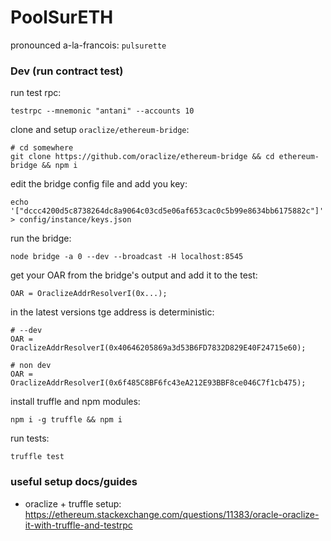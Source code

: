 # PoolSurETH

pronounced a-la-francois: `pulsurette`


### Dev (run contract test)

run test rpc:

    testrpc --mnemonic "antani" --accounts 10

clone and setup `oraclize/ethereum-bridge`:

    # cd somewhere
    git clone https://github.com/oraclize/ethereum-bridge && cd ethereum-bridge && npm i

edit the bridge config file and add you key:

    echo '["dccc4200d5c8738264dc8a9064c03cd5e06af653cac0c5b99e8634bb6175882c"]' > config/instance/keys.json

run the bridge:

    node bridge -a 0 --dev --broadcast -H localhost:8545

<!-- node bridge -a 0 --dev -->

get your OAR from the bridge's output and add it to the test:

    OAR = OraclizeAddrResolverI(0x...);

in the latest versions tge address is deterministic:

    # --dev
    OAR = OraclizeAddrResolverI(0x40646205869a3d53B6FD7832D829E40F24715e60);

    # non dev
    OAR = OraclizeAddrResolverI(0x6f485C8BF6fc43eA212E93BBF8ce046C7f1cb475);



install truffle and npm modules:

    npm i -g truffle && npm i

run tests:

    truffle test


### useful setup docs/guides

- oraclize + truffle setup: https://ethereum.stackexchange.com/questions/11383/oracle-oraclize-it-with-truffle-and-testrpc
